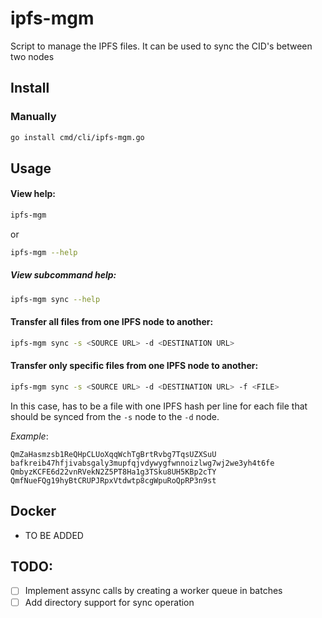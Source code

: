 # ipfs-mgm

Script to manage the IPFS files. It can be used to sync the CID's between two nodes

## Install

### Manually

```bash
go install cmd/cli/ipfs-mgm.go
```

## Usage
#### View help:

```bash
ipfs-mgm
```

or

```bash
ipfs-mgm --help
```

##### View subcommand help:

```bash
ipfs-mgm sync --help
```

#### Transfer all files from one IPFS node to another:

```bash
ipfs-mgm sync -s <SOURCE URL> -d <DESTINATION URL>
```

#### Transfer only specific files from one IPFS node to another:

```bash
ipfs-mgm sync -s <SOURCE URL> -d <DESTINATION URL> -f <FILE>
```

In this case, <FILE> has to be a file with one IPFS hash per line for each file that should be synced from the `-s` node to the `-d` node.

*Example*:

```text
QmZaHasmzsb1ReQHpCLUoXqqWchTgBrtRvbg7TqsUZXSuU
bafkreib47hfjivabsgaly3mupfqjvdywygfwnnoizlwg7wj2we3yh4t6fe
QmbyzKCFE6d22vnRVekN2Z5PT8Ha1g3TSku8UH5KBp2cTY
QmfNueFQg19hyBtCRUPJRpxVtdwtp8cgWpuRoQpRP3n9st
```

## Docker

- TO BE ADDED

## TODO:

- [ ] Implement assync calls by creating a worker queue in batches
- [ ] Add directory support for sync operation
